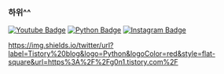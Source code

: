 ### 하위^^
[![Youtube Badge](https://img.shields.io/badge/Youtube-ff0000?style=flat-square&logo=youtube&link=https://www.youtube.com/channel/UC_iHjQ-h6496ac2xggA6m_g)](https://www.youtube.com/channel/UC_iHjQ-h6496ac2xggA6m_g)
[![Python Badge](https://img.shields.io/badge/-blog-brightgreen?style=flat-square&logo=python?link=http://g0n1.tistory.com&link=http://g0n1.tistory.com)](https://g0n1.tistory.com)
[![Instagram Badge](https://img.shields.io/badge/-Instagram-e4405f?stylestyle=flat-square&logo=python?link=https://www.instagram.com/sunggon_song&link=https://www.instagram.com/sunggon_song)](https://www.instagram.com/sunggon_song)

<!--img.shields.io/badge/blog-g0ni.tistory-brightgreen-->
https://img.shields.io/twitter/url?label=Tistory%20blog&logo=Python&logoColor=red&style=flat-square&url=https%3A%2F%2Fg0n1.tistory.com%2F
<!--
**gon2gon2/gon2gon2** is a ✨ _special_ ✨ repository because its `README.md` (this file) appears on your GitHub profile.

Here are some ideas to get you started:

- 🔭 I’m currently working on ...
- 🌱 I’m currently learning ...
- 👯 I’m looking to collaborate on ...
- 🤔 I’m looking for help with ...
- 💬 Ask me about ...
- 📫 How to reach me: ...
- 😄 Pronouns: ...
- ⚡ Fun fact: ...
-->
